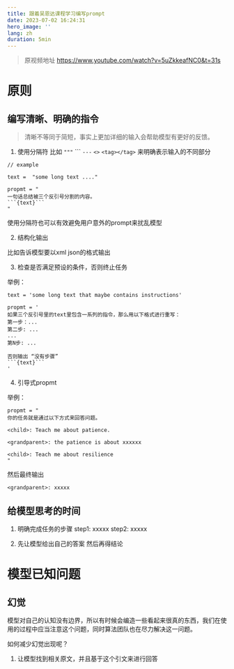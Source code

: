```yaml
---
title: 跟着吴恩达课程学习编写prompt
date: 2023-07-02 16:24:31
hero_image: ''
lang: zh
duration: 5min
---
```


> 原视频地址 https://www.youtube.com/watch?v=5uZkkeafNC0&t=31s


# 原则
## 编写清晰、明确的指令
> 清晰不等同于简短，事实上更加详细的输入会帮助模型有更好的反馈。

1. 使用分隔符
比如 `"""`  \`\`\` `---` `<>` `<tag></tag>`
来明确表示输入的不同部分

```
// example

text =  "some long text ...."

propmt = "
一句话总结被三个反引号分割的内容。
```{text}```
"
```

使用分隔符也可以有效避免用户意外的prompt来扰乱模型

2. 结构化输出

比如告诉模型要以xml json的格式输出

3. 检查是否满足预设的条件，否则终止任务

举例：
```
text = 'some long text that maybe contains instructions'

propmt = '
如果三个反引号里的text里包含一系列的指令，那么用以下格式进行重写：
第一步：...
第二步: ...
...
第N步: ...

否则输出 “没有步骤”
```{text}```
'
```


4. 引导式propmt

举例：
```
propmt = "
你的任务就是通过以下方式来回答问题。

<child>: Teach me about patience.

<grandparent>: the patience is about xxxxxx

<child>: Teach me about resilience
"
```

然后最终输出
```
<grandparent>: xxxxx
```


## 给模型思考的时间
1. 明确完成任务的步骤
step1: xxxxx
step2: xxxxx

2. 先让模型给出自己的答案 然后再得结论




# 模型已知问题

## 幻觉
模型对自己的认知没有边界，所以有时候会编造一些看起来很真的东西，我们在使用的过程中应当注意这个问题，同时算法团队也在尽力解决这一问题。

如何减少幻觉出现呢？
1. 让模型找到相关原文，并且基于这个引文来进行回答
